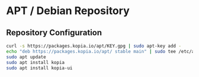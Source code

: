 APT / Debian Repository
=======================

Repository Configuration
------------------------

```bash
curl -s https://packages.kopia.io/apt/KEY.gpg | sudo apt-key add -
echo "deb https://packages.kopia.io/apt/ stable main" | sudo tee /etc/apt/sources.list.d/kopia.list
sudo apt update
sudo apt install kopia
sudo apt install kopia-ui
```
